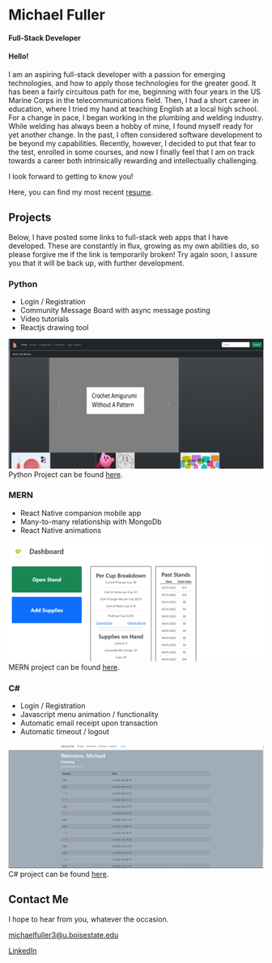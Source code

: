 # Michael Fuller
#### Full-Stack Developer

#### Hello!
I am an aspiring full-stack developer with a passion for emerging technologies, and how to apply those technologies for the greater good.
It has been a fairly circuitous path for me, beginning with four years in the US Marine Corps in the telecommunications field. Then, I had a short career in education, where I tried my hand at teaching English at a local high school. For a change in pace, I began working in the plumbing and welding industry. While welding has always been a hobby of mine, I found myself ready for yet another change. In the past, I often considered software development to be beyond my capabilities. Recently, however, I decided to put that fear to the test, enrolled in some courses, and now I finally feel that I am on track towards a career both intrinsically rewarding and intellectually challenging. 

I look forward to getting to know you!

Here, you can find my most recent [resume](./assets/updatedResume.docx).


## Projects
Below, I have posted some links to full-stack web apps that I have developed. These are constantly in flux, growing as my own abilities do, so please forgive me if the link is temporarily broken! Try again soon, I assure you that it will be back up, with further development. 

### Python
* Login / Registration
* Community Message Board with async message posting
* Video tutorials
* Reactjs drawing tool

![crochetProject](./assets/crochet.png)
Python Project can be found [here](http://ec2-18-233-169-51.compute-1.amazonaws.com/).


### MERN
* React Native companion mobile app
* Many-to-many relationship with MongoDb
* React Native animations

![Reactjs](./assets/lemonMade.png)
MERN project can be found [here](http://ec2-54-234-163-175.compute-1.amazonaws.com/).


### C#
* Login / Registration
* Javascript menu animation / functionality
* Automatic email receipt upon transaction
* Automatic timeout / logout

![cSharp](./assets/globalATM.png)
C# project can be found [here](http://ec2-3-89-75-4.compute-1.amazonaws.com/).


## Contact Me

I hope to hear from you, whatever the occasion.

michaelfuller3@u.boisestate.edu

[LinkedIn](https://www.linkedin.com/in/michael-fuller-486b211b8/)
